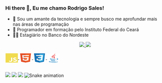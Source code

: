 ### Hi there 👋, Eu me chamo Rodrigo Sales!

- 🔭 Sou um amante da tecnologia e sempre busco me aprofundar mais nas áreas de programação
- 🌱 Programador em formação pelo Instituto Federal do Ceará
- 👨‍💻 Estagiário no Banco do Nordeste

<div align="center">
  <a href="https://github.com/RodrigooSales">
  <img height="180em" src="https://github-readme-stats.vercel.app/api?username=RodrigooSales&show_icons=true&theme=dracula&include_all_commits=true&count_private=true" />
  <img height="180em" src="https://github-readme-stats.vercel.app/api/top-langs/?username=RodrigooSales&layout=compact&langs_count=7&theme=dracula" />
</div>

  <div style="display: inline_block"><br>
  <img align="center" alt="Rod-Js" height="30" width="40" src="https://raw.githubusercontent.com/devicons/devicon/master/icons/javascript/javascript-plain.svg">
 <!-- <img align="center" alt="Rod-Ts" height="30" width="40" src="https://raw.githubusercontent.com/devicons/devicon/master/icons/typescript/typescript-plain.svg"> -->
 <!-- <img align="center" alt="Rod-React" height="30" width="40" src="https://raw.githubusercontent.com/devicons/devicon/master/icons/react/react-original.svg"> -->
  <img align="center" alt="Rod-HTML" height="30" width="40" src="https://raw.githubusercontent.com/devicons/devicon/master/icons/html5/html5-original.svg">
  <img align="center" alt="Rod-CSS" height="30" width="40" src="https://raw.githubusercontent.com/devicons/devicon/master/icons/css3/css3-original.svg">
  <img align="center" alt="Rod-Python" height="30" width="40" src="https://raw.githubusercontent.com/devicons/devicon/master/icons/java/java-original.svg">
</div>

##
  <div>
    
  <a href="https://instagram.com/__baiano__" target="_blank"><img src="https://img.shields.io/badge/-Instagram-%23E4405F?style=for-the-badge&logo=instagram&logoColor=white" target="_blank"></a>
  <a href = "mailto:teixeirarodrigo2311@gmail.com"><img src="https://img.shields.io/badge/-Gmail-%23333?style=for-the-badge&logo=gmail&logoColor=white" target="_blank"></a>
  <a href="linkedin.com/in/teixeira-rodrigo" target="_blank"><img src="https://img.shields.io/badge/-LinkedIn-%230077B5?style=for-the-badge&logo=linkedin&logoColor=white" target="_blank"></a>
    ![Snake animation](https://github.com/RodrigooSales/RodrigooSales/blob/output/github-contribution-grid-snake.svg)
  </div>
  
